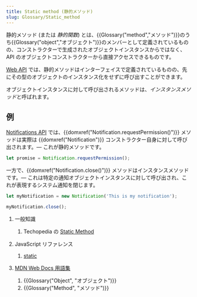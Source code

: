 ```yaml
---
title: Static method (静的メソッド)
slug: Glossary/Static_method
---
```


静的メソッド (または _静的関数_) とは、{{Glossary("method","メソッド")}}のうち{{Glossary("object","オブジェクト")}}のメンバーとして定義されているものの、コンストラクターで生成されたオブジェクトインスタンスからではなく、API のオブジェクトコンストラクターから直接アクセスできるものです。

[Web API](/ja/docs/Web/API) では、静的メソッドはインターフェイスで定義されているものの、先にその型のオブジェクトのインスタンス化をせずに呼び出すことができます。

オブジェクトインスタンスに対して呼び出されるメソッドは、*インスタンスメソッド*と呼ばれます。

## 例

[Notifications API](/ja/docs/Web/API/Notifications_API) では、{{domxref("Notification.requestPermission()")}} メソッドは実際は {{domxref("Notification")}} コンストラクター自身に対して呼び出されます。— これが静的メソッドです。

```js
let promise = Notification.requestPermission();
```

一方で、{{domxref("Notification.close()")}} メソッドはインスタンスメソッドです。— これは特定の通知オブジェクトインスタンスに対して呼び出され、これが表現するシステム通知を閉じます。

```js
let myNotification = new Notification('This is my notification');

myNotification.close();
```

1. 一般知識

    1. Techopedia の [Static Method](https://www.techopedia.com/definition/24034/static-method)

2. JavaScript リファレンス

    1. [static](/ja/docs/Web/JavaScript/Reference/Classes/static)

3. [MDN Web Docs 用語集](/ja/docs/Glossary)

    1. {{Glossary("Object", "オブジェクト")}}
    2. {{Glossary("Method", "メソッド")}}
